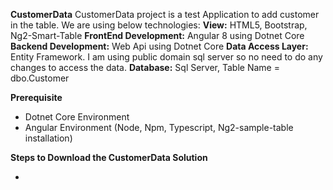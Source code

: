 **CustomerData**
CustomerData project is a test Application to add customer in the table.  We are using below technologies:
 **View:** HTML5, Bootstrap, Ng2-Smart-Table
**FrontEnd Development:** Angular 8 using Dotnet Core 
**Backend Development:** Web Api using Dotnet Core
**Data Access Layer:**  Entity Framework. I am using public domain sql server so no need to do any changes to access the data.
**Database:** Sql Server, Table Name = dbo.Customer

**Prerequisite**
* Dotnet Core Environment
* Angular Environment (Node, Npm, Typescript, Ng2-sample-table installation)

**Steps to Download the CustomerData Solution**

- 

